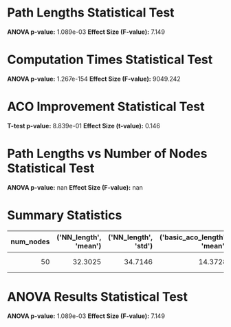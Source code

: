 # Path Lengths Statistical Test

**ANOVA p-value:** 1.089e-03
**Effect Size (F-value):** 7.149

# Computation Times Statistical Test

**ANOVA p-value:** 1.267e-154
**Effect Size (F-value):** 9049.242

# ACO Improvement Statistical Test

**T-test p-value:** 8.839e-01
**Effect Size (t-value):** 0.146

# Path Lengths vs Number of Nodes Statistical Test

**ANOVA p-value:** nan
**Effect Size (F-value):** nan

# Summary Statistics

|   num_nodes |   ('NN_length', 'mean') |   ('NN_length', 'std') |   ('basic_aco_length', 'mean') |   ('basic_aco_length', 'std') |   ('ai_aco_length', 'mean') |   ('ai_aco_length', 'std') |   ('aco_improvement', 'mean') |   ('aco_improvement', 'std') |   ('nn_time', 'mean') |   ('nn_time', 'std') |   ('basic_aco_time', 'mean') |   ('basic_aco_time', 'std') |   ('ai_aco_time', 'mean') |   ('ai_aco_time', 'std') |
|------------:|------------------------:|-----------------------:|-------------------------------:|------------------------------:|----------------------------:|---------------------------:|------------------------------:|-----------------------------:|----------------------:|---------------------:|-----------------------------:|----------------------------:|--------------------------:|-------------------------:|
|          50 |                 32.3025 |                34.7146 |                        14.3728 |                       23.7965 |                     13.6756 |                    23.8281 |                       5.45154 |                      14.6759 |           0.000297294 |          7.98283e-05 |                      1.85713 |                   0.0970583 |                   2.08214 |                 0.110537 |

# ANOVA Results Statistical Test

**ANOVA p-value:** 1.089e-03
**Effect Size (F-value):** 7.149

